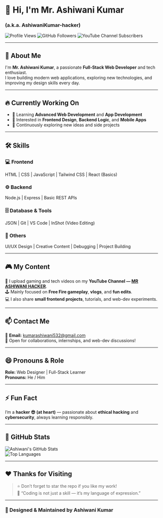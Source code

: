 # 👋 Hi, I'm Mr. Ashiwani Kumar  
### (a.k.a. **AshiwaniKumar-hacker**)

![Profile Views](https://komarev.com/ghpvc/?username=AshiwaniKumar-hacker&color=red)
![GitHub Followers](https://img.shields.io/github/followers/AshiwaniKumar-hacker?style=social)
![YouTube Channel Subscribers](youtube.com/channel/MRASHIWANIHACKER)

---

## 💫 About Me

I'm **Mr. Ashiwani Kumar**, a passionate **Full-Stack Web Developer** and tech enthusiast.  
I love building modern web applications, exploring new technologies, and improving my design skills every day.

---

## 🔥 Currently Working On

- 🌱 Learning **Advanced Web Development** and **App Development**  
- 👀 Interested in **Frontend Design**, **Backend Logic**, and **Mobile Apps**  
- 🧠 Continuously exploring new ideas and side projects  

---

## 🛠️ Skills

### 💻 Frontend
HTML | CSS | JavaScript | Tailwind CSS | React (Basics)

### ⚙️ Backend
Node.js | Express | Basic REST APIs

### 🗄️ Database & Tools
JSON | Git | VS Code | InShot (Video Editing)

### 🎨 Others
UI/UX Design | Creative Content | Debugging | Project Building

---

## 🎮 My Content

🎥 I upload gaming and tech videos on my **YouTube Channel — [MR ASHIWANI HACKER](https://www.youtube.com/@MRASHIWANIHACKER)**.  
🕹️ Mainly focused on **Free Fire gameplay**, **vlogs**, and **fun edits**.  
💻 I also share **small frontend projects**, tutorials, and web-dev experiments.

---

## 📫 Contact Me

📧 **Email:** [kumarashiwani532@gmail.com](mailto:kumarashiwani532@gmail.com)  
💬 Open for collaborations, internships, and web-dev discussions!

---

## 😄 Pronouns & Role

**Role:** Web Designer | Full-Stack Learner  
**Pronouns:** He / Him  

---

## ⚡ Fun Fact

I’m a **hacker 😎 (at heart)** — passionate about **ethical hacking** and **cybersecurity**, always learning responsibly.  

---

## 🧩 GitHub Stats

![Ashiwani's GitHub Stats](https://github-readme-stats.vercel.app/api?username=AshiwaniKumar-hacker&show_icons=true&theme=radical)  
![Top Languages](https://github-readme-stats.vercel.app/api/top-langs/?username=AshiwaniKumar-hacker&layout=compact&theme=radical)

---

## ❤️ Thanks for Visiting  

> ⭐ Don’t forget to star the repo if you like my work!  
> 💬 “Coding is not just a skill — it’s my language of expression.”  

---

### 🚀 Designed & Maintained by **Ashiwani Kumar**

<!---
AshiwaniKumar-hacker/AshiwaniKumar-hacker is a ✨ special ✨ repository because its `README.md` (this file) appears on your GitHub profile.
You can click the Preview link to take a look at your changes.
--->
